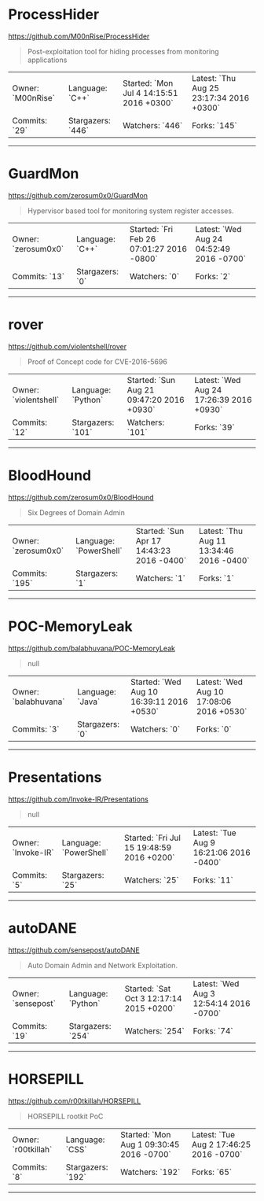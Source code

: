 # ProcessHider

https://github.com/M00nRise/ProcessHider
<blockquote>
Post-exploitation tool for hiding processes from monitoring applications
</blockquote>

<table>
<tr><td>Owner: `M00nRise`</td>
    <td>Language: `C++`</td>
    <td>Started: `Mon Jul 4 14:15:51 2016 +0300`</td>
    <td>Latest: `Thu Aug 25 23:17:34 2016 +0300`</td></tr>
<tr><td>Commits: `29`</td>
    <td>Stargazers: `446`</td>
    <td>Watchers: `446`</td>
    <td>Forks: `145`</td></tr>
</table>

---

# GuardMon

https://github.com/zerosum0x0/GuardMon
<blockquote>
Hypervisor based tool for monitoring system register accesses.
</blockquote>

<table>
<tr><td>Owner: `zerosum0x0`</td>
    <td>Language: `C++`</td>
    <td>Started: `Fri Feb 26 07:01:27 2016 -0800`</td>
    <td>Latest: `Wed Aug 24 04:52:49 2016 -0700`</td></tr>
<tr><td>Commits: `13`</td>
    <td>Stargazers: `0`</td>
    <td>Watchers: `0`</td>
    <td>Forks: `2`</td></tr>
</table>

---

# rover

https://github.com/violentshell/rover
<blockquote>
Proof of Concept code for CVE-2016-5696
</blockquote>

<table>
<tr><td>Owner: `violentshell`</td>
    <td>Language: `Python`</td>
    <td>Started: `Sun Aug 21 09:47:20 2016 +0930`</td>
    <td>Latest: `Wed Aug 24 17:26:39 2016 +0930`</td></tr>
<tr><td>Commits: `12`</td>
    <td>Stargazers: `101`</td>
    <td>Watchers: `101`</td>
    <td>Forks: `39`</td></tr>
</table>

---

# BloodHound

https://github.com/zerosum0x0/BloodHound
<blockquote>
Six Degrees of Domain Admin
</blockquote>

<table>
<tr><td>Owner: `zerosum0x0`</td>
    <td>Language: `PowerShell`</td>
    <td>Started: `Sun Apr 17 14:43:23 2016 -0400`</td>
    <td>Latest: `Thu Aug 11 13:34:46 2016 -0400`</td></tr>
<tr><td>Commits: `195`</td>
    <td>Stargazers: `1`</td>
    <td>Watchers: `1`</td>
    <td>Forks: `1`</td></tr>
</table>

---

# POC-MemoryLeak

https://github.com/balabhuvana/POC-MemoryLeak
<blockquote>
null
</blockquote>

<table>
<tr><td>Owner: `balabhuvana`</td>
    <td>Language: `Java`</td>
    <td>Started: `Wed Aug 10 16:39:11 2016 +0530`</td>
    <td>Latest: `Wed Aug 10 17:08:06 2016 +0530`</td></tr>
<tr><td>Commits: `3`</td>
    <td>Stargazers: `0`</td>
    <td>Watchers: `0`</td>
    <td>Forks: `0`</td></tr>
</table>

---

# Presentations

https://github.com/Invoke-IR/Presentations
<blockquote>
null
</blockquote>

<table>
<tr><td>Owner: `Invoke-IR`</td>
    <td>Language: `PowerShell`</td>
    <td>Started: `Fri Jul 15 19:48:59 2016 +0200`</td>
    <td>Latest: `Tue Aug 9 16:21:06 2016 -0400`</td></tr>
<tr><td>Commits: `5`</td>
    <td>Stargazers: `25`</td>
    <td>Watchers: `25`</td>
    <td>Forks: `11`</td></tr>
</table>

---

# autoDANE

https://github.com/sensepost/autoDANE
<blockquote>
Auto Domain Admin and Network Exploitation.
</blockquote>

<table>
<tr><td>Owner: `sensepost`</td>
    <td>Language: `Python`</td>
    <td>Started: `Sat Oct 3 12:17:14 2015 +0200`</td>
    <td>Latest: `Wed Aug 3 12:54:14 2016 -0700`</td></tr>
<tr><td>Commits: `19`</td>
    <td>Stargazers: `254`</td>
    <td>Watchers: `254`</td>
    <td>Forks: `74`</td></tr>
</table>

---

# HORSEPILL

https://github.com/r00tkillah/HORSEPILL
<blockquote>
HORSEPILL rootkit PoC
</blockquote>

<table>
<tr><td>Owner: `r00tkillah`</td>
    <td>Language: `CSS`</td>
    <td>Started: `Mon Aug 1 09:30:45 2016 -0700`</td>
    <td>Latest: `Tue Aug 2 17:46:25 2016 -0700`</td></tr>
<tr><td>Commits: `8`</td>
    <td>Stargazers: `192`</td>
    <td>Watchers: `192`</td>
    <td>Forks: `65`</td></tr>
</table>

---

